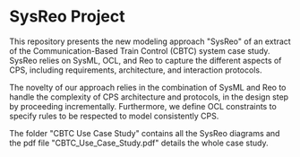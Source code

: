 # SysReo Project

This repository presents the new modeling approach "SysReo" of an extract of the Communication-Based Train Control (CBTC) system case study.
SysReo relies on SysML, OCL, and Reo to capture the different aspects of CPS, including requirements, architecture, and interaction protocols.

The novelty of our approach relies in the combination of SysML and Reo to handle the complexity of CPS architecture and protocols, in the design step by proceeding incrementally. Furthermore, we define OCL constraints to specify rules to be respected to model consistently CPS.

The folder "CBTC Use Case Study" contains all the SysReo diagrams and the pdf file "CBTC_Use_Case_Study.pdf" details the whole case study.
